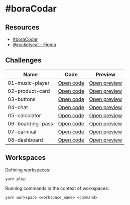 # #boraCodar

## Resources

- [#boraCodar](https://boracodar.dev)
- [@rocketseat - Figma](https://www.figma.com/@rocketseat)

## Challenges

| Name | Code | Preview |
| --- | --- | --- |
| 01-music-player | [Open code](https://github.com/felipeog/bora-codar/tree/main/challenges/01-music-player) | [Open preview](https://fog-bc-music-player.netlify.app) |
| 02-product-card | [Open code](https://github.com/felipeog/bora-codar/tree/main/challenges/02-product-card) | [Open preview](https://fog-bc-product-card.netlify.app) |
| 03-buttons | [Open code](https://github.com/felipeog/bora-codar/tree/main/challenges/03-buttons) | [Open preview](https://fog-bc-buttons.netlify.app) |
| 04-chat | [Open code](https://github.com/felipeog/bora-codar/tree/main/challenges/04-chat) | [Open preview](https://fog-bc-chat.fly.dev) |
| 05-calculator | [Open code](https://github.com/felipeog/bora-codar/tree/main/challenges/05-calculator) | [Open preview](https://fog-bc-calculator.netlify.app) |
| 06-boarding-pass | [Open code](https://github.com/felipeog/bora-codar/tree/main/challenges/06-boarding-pass) | [Open preview](https://fog-bc-boarding-pass.netlify.app) |
| 07-carnival | [Open code](https://github.com/felipeog/bora-codar/tree/main/challenges/07-carnival) | [Open preview](https://fog-bc-carnival.netlify.app) |
| 08-dashboard | [Open code](https://github.com/felipeog/bora-codar/tree/main/challenges/08-dashboard) | [Open preview](https://fog-bc-dashboard.netlify.app) |

## Workspaces

Defining workspaces:

```
yarn plop
```

Running commands in the context of workspaces:

```
yarn workspace <workspace_name> <command>
```
